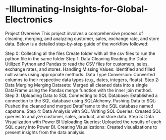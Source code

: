 # -Illuminating-Insights-for-Global-Electronics
Project Overview This project involves a comprehensive process of cleaning, merging, and analyzing customer, sales, exchange rate, and store data. Below is a detailed step-by-step guide of the workflow followed:

Step 0: Collecting all the files Create folder with all the csv files to run the python file in the same folder Step 1: Data Cleaning Reading the Data: Utilized Python and Pandas to read the CSV files for customers, sales, exchange rates, and stores. Handling Missing Values: Identified and filled null values using appropriate methods. Data Type Conversion: Converted columns to their respective data types (e.g., dates, integers, floats). Step 2: Data Merging Merging Datasets: Merged all cleaned data into a single DataFrame using the Pandas merge function with the inner join method. Step 3: Uploading Data to SQL Connecting to SQL Database: Established a connection to the SQL database using SQLAlchemy. Pushing Data to SQL: Pushed the cleaned and merged DataFrame to the SQL database named capstone. Step 4: Data Analysis with SQL Writing SQL Queries: Created SQL queries to analyze customer, sales, product, and store data. Step 5: Data Visualization with Power BI Uploading Queries: Uploaded the results of each SQL query into Power BI. Creating Visualizations: Created visualizations to present insights from the data analysis.
